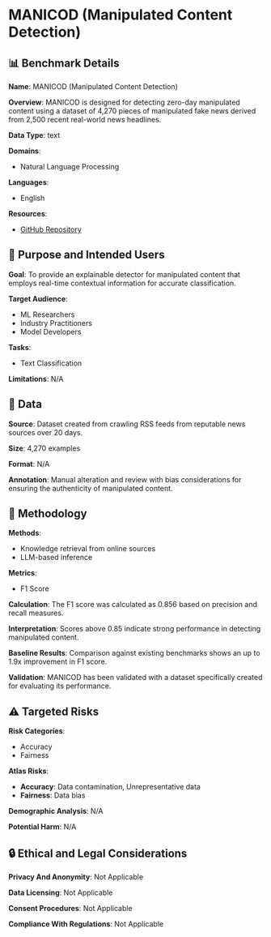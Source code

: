 # MANICOD (Manipulated Content Detection)

## 📊 Benchmark Details

**Name**: MANICOD (Manipulated Content Detection)

**Overview**: MANICOD is designed for detecting zero-day manipulated content using a dataset of 4,270 pieces of manipulated fake news derived from 2,500 recent real-world news headlines.

**Data Type**: text

**Domains**:
- Natural Language Processing

**Languages**:
- English

**Resources**:
- [GitHub Repository](https://github.com/cyberooo/manicod)

## 🎯 Purpose and Intended Users

**Goal**: To provide an explainable detector for manipulated content that employs real-time contextual information for accurate classification.

**Target Audience**:
- ML Researchers
- Industry Practitioners
- Model Developers

**Tasks**:
- Text Classification

**Limitations**: N/A

## 💾 Data

**Source**: Dataset created from crawling RSS feeds from reputable news sources over 20 days.

**Size**: 4,270 examples

**Format**: N/A

**Annotation**: Manual alteration and review with bias considerations for ensuring the authenticity of manipulated content.

## 🔬 Methodology

**Methods**:
- Knowledge retrieval from online sources
- LLM-based inference

**Metrics**:
- F1 Score

**Calculation**: The F1 score was calculated as 0.856 based on precision and recall measures.

**Interpretation**: Scores above 0.85 indicate strong performance in detecting manipulated content.

**Baseline Results**: Comparison against existing benchmarks shows an up to 1.9x improvement in F1 score.

**Validation**: MANICOD has been validated with a dataset specifically created for evaluating its performance.

## ⚠️ Targeted Risks

**Risk Categories**:
- Accuracy
- Fairness

**Atlas Risks**:
- **Accuracy**: Data contamination, Unrepresentative data
- **Fairness**: Data bias

**Demographic Analysis**: N/A

**Potential Harm**: N/A

## 🔒 Ethical and Legal Considerations

**Privacy And Anonymity**: Not Applicable

**Data Licensing**: Not Applicable

**Consent Procedures**: Not Applicable

**Compliance With Regulations**: Not Applicable
